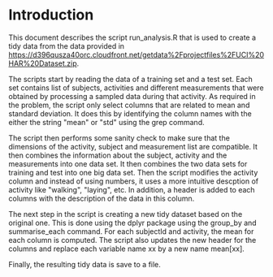 # Introduction
This document describes the script run_analysis.R that is used to create a tidy data from the data provided in 
https://d396qusza40orc.cloudfront.net/getdata%2Fprojectfiles%2FUCI%20HAR%20Dataset.zip.

The scripts start by  reading the data of a training set and a test set. Each set contains  list of subjects, activities and different 
measurements that were obtained by processing a sampled data during that activity.
As required in the problem, the script only select columns that are related to mean and standard deviation. It does this by identifying
the column names with the either the string "mean" or "std" using the grep command.

The script then performs some sanity check to make sure that the dimensions of the activity, subject and measurement list are compatible.
It then combines the information about the subject, activity and the measurements into one data set.
It then combines the two data sets for training and test into one big data set.
Then the script modifies the activity column and instead of using numbers, it uses a more intuitive descption of activity like "walking", 
"laying", etc.
In addition, a header is added to each columns with the description of the data in this column.

The next step in the script is creating a new tidy dataset based on the original one. This is done using the dplyr package using the group_by and
summarise_each command. For each subjectId and activity, the mean for each column is computed. 
The script also updates the new header for the columns and replace each variable name xx by a new name mean[xx].

Finally, the resulting tidy data is save to a file.  